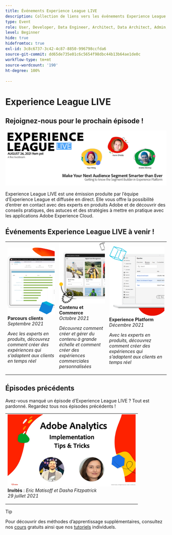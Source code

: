 ```yaml
---
title: Événements Experience League LIVE
description: Collection de liens vers les événements Experience League LIVE précédents
type: Event
role: User, Developer, Data Engineer, Architect, Data Architect, Admin, Leader
level: Beginner
hide: true
hidefromtoc: true
exl-id: 3c8c6737-3c42-4c87-8850-996798ccfda6
source-git-commit: dd65de735e01c6c5654f98dbc44b13b64ae1de0c
workflow-type: tm+mt
source-wordcount: '190'
ht-degree: 100%

---
```


# Experience League LIVE

## Rejoignez-nous pour le prochain épisode !

<a href="https://www.youtube.com/watch?v=rogVKsTFbWk"><img alt="en cliquant, vous serez redirigé vers la salle d’attente Experience League Live sur YouTube" src="assets/1440x492.png" /></a>

Experience League LIVE est une émission produite par l’équipe d’Experience League et diffusée en direct.  Elle vous offre la possibilité d’entrer en contact avec des experts en produits Adobe et de découvrir des conseils pratiques, des astuces et des stratégies à mettre en pratique avec les applications Adobe Experience Cloud.


## Événements Experience League LIVE à venir !

<table>
<tr>
  <td>
      <img alt="Content Services" src="./assets/journeys.png" />
     <div>
          <strong>Parcours clients</strong>
     </div>
     <div>
          <em>Septembre 2021</em>
     </div>
    <p>
    <em>Avec les experts en produits, découvrez comment créer des expériences qui s’adaptent aux clients en temps réel</em>
    <p>
  </td>
  <td>
      <img alt="Content Services" src="./assets/content.png" />
     <div>
          <strong>Contenu et Commerce</strong>
     <div>
          <em>Octobre 2021</em>
     </div>
     </div>
    <p>
    <em>Découvrez comment créer et gérer du contenu à grande échelle et comment créer des expériences commerciales personnalisées</em>
    <p>
  </td>
  <td>
      <img alt="Content Services" src="./assets/platform.png" />
     <div>
          <strong>Experience Platform</strong>
     </div>
     <div>
          <em>Décembre 2021</em>
     </div>    
    <p>
    <em>Avec les experts en produits, découvrez comment créer des expériences qui s’adaptent aux clients en temps réel</em>
    <p>
  </td>
</tr>
</table>


## Épisodes précédents

Avez-vous manqué un épisode d’Experience League LIVE ? Tout est pardonné. Regardez tous nos épisodes précédents !

<table>
<tr>

<td>
    <a href="https://www.youtube.com/watch?v=lxOvLCzEGBI">
      <img height="225" width="400" alt="Experience League LIVE" src="assets/exl-live-after2.jpg" />
    </a>
     <div>
          <strong>Invités</strong> : <i>Eric Matisoff et Dasha Fitzpatrick</i>
     </div>
     <div>
          <em>29 juillet 2021</em>
     </div>    
    <p>
    <em></em>
    <p>
  </td>
</tr>
</table>

>[!TIP]
>
>Pour découvrir des méthodes d’apprentissage supplémentaires, consultez nos [cours](https://experienceleague.adobe.com/?lang=fr#dashboard/learning) gratuits ainsi que nos [tutoriels](https://experienceleague.adobe.com/docs/home-tutorials.html?lang=fr) individuels.
